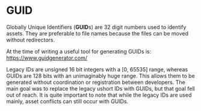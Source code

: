 # GUID

Globally Unique Identifiers (**GUID**s) are 32 digit numbers used to identify assets. They are preferable to file names because the files can be moved without redirectors.

At the time of writing a useful tool for generating GUIDs is: https://www.guidgenerator.com/

Legacy IDs are unsigned 16 bit integers with a [0, 65535] range, whereas GUIDs are 128 bits with an unimaginably huge range. This allows them to be generated without coordination or registration between developers. The main goal was to replace the legacy ushort IDs with GUIDs, but that goal fell out of reach. It is quite important to note that while the legacy IDs are used mainly, asset conflicts can still occur with GUIDs.
